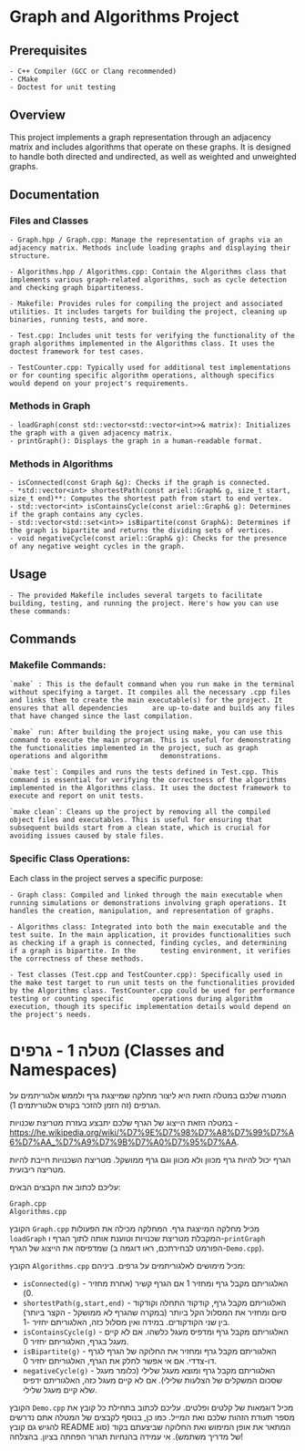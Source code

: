 # Graph and Algorithms Project


## Prerequisites

    - C++ Compiler (GCC or Clang recommended)
    - CMake
    - Doctest for unit testing

## Overview

 This project implements a graph representation through an adjacency matrix and includes algorithms that operate on these graphs. It is designed to handle both directed and undirected, as well as weighted and unweighted graphs.
 
## Documentation
### Files and Classes

    - Graph.hpp / Graph.cpp: Manage the representation of graphs via an adjacency matrix. Methods include loading graphs and displaying their structure.

    - Algorithms.hpp / Algorithms.cpp: Contain the Algorithms class that implements various graph-related algorithms, such as cycle detection and checking graph bipartiteness.

    - Makefile: Provides rules for compiling the project and associated utilities. It includes targets for building the project, cleaning up binaries, running tests, and more.

    - Test.cpp: Includes unit tests for verifying the functionality of the graph algorithms implemented in the Algorithms class. It uses the doctest framework for test cases.

    - TestCounter.cpp: Typically used for additional test implementations or for counting specific algorithm operations, although specifics would depend on your project's requirements.

### Methods in Graph

    - loadGraph(const std::vector<std::vector<int>>& matrix): Initializes the graph with a given adjacency matrix.
    - printGraph(): Displays the graph in a human-readable format.

### Methods in Algorithms

    - isConnected(const Graph &g): Checks if the graph is connected.
    - *std::vector<int> shortestPath(const ariel::Graph& g, size_t start, size_t end)**: Computes the shortest path from start to end vertex.
    - std::vector<int> isContainsCycle(const ariel::Graph& g): Determines if the graph contains any cycles.
    - std::vector<std::set<int>> isBipartite(const Graph&): Determines if the graph is bipartite and returns the dividing sets of vertices.
    - void negativeCycle(const ariel::Graph& g): Checks for the presence of any negative weight cycles in the graph.

## Usage


    - The provided Makefile includes several targets to facilitate building, testing, and running the project. Here's how you can use these commands:

## Commands
### Makefile Commands:

    `make` : This is the default command when you run make in the terminal without specifying a target. It compiles all the necessary .cpp files and links them to create the main executable(s) for the project. It ensures that all dependencies      are up-to-date and builds any files that have changed since the last compilation.

    `make` run: After building the project using make, you can use this command to execute the main program. This is useful for demonstrating the functionalities implemented in the project, such as graph operations and algorithm             demonstrations.

    `make test`: Compiles and runs the tests defined in Test.cpp. This command is essential for verifying the correctness of the algorithms implemented in the Algorithms class. It uses the doctest framework to execute and report on unit tests.

    `make clean`: Cleans up the project by removing all the compiled object files and executables. This is useful for ensuring that subsequent builds start from a clean state, which is crucial for avoiding issues caused by stale files.

### Specific Class Operations:

Each class in the project serves a specific purpose:

    - Graph class: Compiled and linked through the main executable when running simulations or demonstrations involving graph operations. It handles the creation, manipulation, and representation of graphs.

    - Algorithms class: Integrated into both the main executable and the test suite. In the main application, it provides functionalities such as checking if a graph is connected, finding cycles, and determining if a graph is bipartite. In the      testing environment, it verifies the correctness of these methods.

    - Test classes (Test.cpp and TestCounter.cpp): Specifically used in the make test target to run unit tests on the functionalities provided by the Algorithms class. TestCounter.cpp could be used for performance testing or counting specific       operations during algorithm execution, though its specific implementation details would depend on the project's needs.



# מטלה 1 - גרפים (Classes and Namespaces)

המטרה שלכם במטלה הזאת היא ליצור מחלקה שמייצגת גרף ולממש אלגוריתמים על הגרפים (זה הזמן להזכר בקורס אלגוריתמים 1).

במטלה הזאת הייצוג של הגרף שלכם יתבצע בעזרת מטריצת שכנויות - https://he.wikipedia.org/wiki/%D7%9E%D7%98%D7%A8%D7%99%D7%A6%D7%AA_%D7%A9%D7%9B%D7%A0%D7%95%D7%AA.

הגרף יכול להיות גרף מכוון ולא מכוון וגם גרף ממושקל. מטריצת השכנויות חייבת להיות מטריצה ריבועית.

עליכם לכתוב את הקבצים הבאים:

```
Graph.cpp
Algorithms.cpp
```

הקובץ `Graph.cpp` מכיל מחלקה המייצגת גרף.
המחלקה מכילה את הפעולות `loadGraph` המקבלת מטריצת שכנויות וטוענת אותה לתוך הגרף ו-`printGraph` שמדפיסה את הייצוג של הגרף (הפורמט לבחירתכם, ראו דוגמה ב-`Demo.cpp`).

הקובץ `Algorithms.cpp` מכיל מימושים לאלגוריתמים על גרפים. ביניהם:

- `isConnected(g)` - האלגוריתם מקבל גרף ומחזיר 1 אם הגרף קשיר (אחרת מחזיר 0).
- `shortestPath(g,start,end)` - האלגוריתם מקבל גרף, קודקוד התחלה וקודקוד סיום ומחזיר את המסלול הקל ביותר (במקרה שהגרף לא ממושקל - הקצר ביותר) בין שני הקודקודים. במידה ואין מסלול כזה, האלגוריתם יחזיר -1.
- `isContainsCycle(g)` - האלגוריתם מקבל גרף ומדפיס מעגל כלשהו. אם לא קיים מעגל בגרף, האלגוריתם יחזיר 0.
- `isBipartite(g)` - האלגוריתם מקבל גרף ומחזיר את החלוקה של הגרף לגרף דו-צדדי. אם אי אפשר לחלק את הגרף, האלגוריתם יחזיר 0.
- `negativeCycle(g)` - האלגוריתם מקבל גרף ומוצא מעגל שלילי (כלומר מעגל שסכום המשקלים של הצלעות שלילי). אם לא קיים מעגל כזה, האלגוריתם ידפיס שלא קיים מעגל שלילי.

הקובץ `Demo.cpp` מכיל דוגמאות של קלטים ופלטים.
עליכם לכתוב בתחילת כל קובץ את מספר תעודת הזהות שלכם ואת המייל. כמו כן, בנוסף לקבצים של המטלה אתם נדרשים להגיש גם קובץ README המתאר את אופן המימוש ואת החלוקה שביצעתם בקוד (סוג של מדריך משתמש). אי עמידה בהנחיות תגרור הפחתה בציון. בהצלחה!
  
